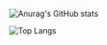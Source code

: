 

![Anurag's GitHub stats](https://github-readme-stats.vercel.app/api?username=Mallhw&show_icons=true&theme=ambient_gradient )

![Top Langs](https://github-readme-stats.vercel.app/api/top-langs/?username=Mallhw&layout=compact&theme=ambient_gradient )


<!---
Mallhw/Mallhw is a ✨ special ✨ repository because its `README.md` (this file) appears on your GitHub profile.
You can click the Preview link to take a look at your changes.
--->
